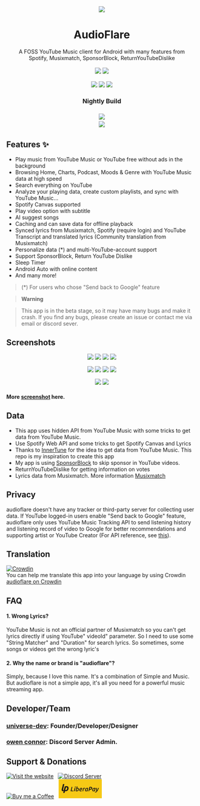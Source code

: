 
<div align="center">
	<img src="https://raw.githubusercontent.com/skylinemusiccds/audioflare/dev/fastlane/metadata/android/en-US/images/172876e3ef491d0bd9e9de1b0ded5233.png">
<h1>AudioFlare</h1>A FOSS YouTube Music client for Android with many features from<br>Spotify, Musixmatch, SponsorBlock, ReturnYouTubeDislike<br>
<br>
<a href="https://github.com/skylinemusiccds/audioflare/releases"><img src="https://img.shields.io/github/v/release/universe-dev/audioflare"></a>
<a href="https://github.com/skylinemusiccds/audioflare/releases"><img src="https://img.shields.io/github/downloads/universe-dev/audioflare/total"></a>
<br>
<br>
<a href="https://apt.izzysoft.de/packages/com.universe.audioflare/"><img src="https://gitlab.com/IzzyOnDroid/repo/-/raw/master/assets/IzzyOnDroid.png" height="80"></a>
<a href="https://f-droid.org/en/packages/com.universe.audioflare/"><img src="https://fdroid.gitlab.io/artwork/badge/get-it-on.png" height="80"></a>
<a href="https://github.com/skylinemusiccds/audioflare/releases"><img src="https://raw.githubusercontent.com/NeoApplications/Neo-Backup/034b226cea5c1b30eb4f6a6f313e4dadcbb0ece4/badge_github.png" height="80"></a>
<h3>Nightly Build<h3>
<a href="https://nightly.link/skylinemusiccds/audioflare/workflows/android/dev/app.zip"><img src="https://github.com/skylinemusiccds/audioflare/actions/workflows/android.yml/badge.svg"></a><br/>
<a href="https://nightly.link/skylinemusiccds/audioflare/workflows/android/dev/app.zip"><img src="https://raw.githubusercontent.com/NeoApplications/Neo-Backup/034b226cea5c1b30eb4f6a6f313e4dadcbb0ece4/badge_github.png" height="80"></a>
</div>
	
## Features ✨️

- Play music from YouTube Music or YouTube free without ads in the background
- Browsing Home, Charts, Podcast, Moods & Genre with YouTube Music data at high speed
- Search everything on YouTube
- Analyze your playing data, create custom playlists, and sync with YouTube Music...
- Spotify Canvas supported
- Play video option with subtitle
- AI suggest songs
- Caching and can save data for offline playback
- Synced lyrics from Musixmatch, Spotify (require login) and YouTube Transcript and translated lyrics (Community translation from Musixmatch)
- Personalize data (*) and multi-YouTube-account support
- Support SponsorBlock, Return YouTube Dislike
- Sleep Timer
- Android Auto with online content
- And many more!

> (*) For users who chose "Send back to Google" feature

> **Warning**

>This app is in the beta stage, so it may have many bugs and make it crash. If you find any bugs,
> please create an issue or contact me via email or discord sever.

## Screenshots

<p align="center">  
  <img src="https://github.com/skylinemusiccds/audioflare/blob/dev/fastlane/metadata/android/en-US/images/phoneScreenshots/2.jpg?raw=true" width="200" />  
  <img src="https://github.com/skylinemusiccds/audioflare/blob/dev/fastlane/metadata/android/en-US/images/phoneScreenshots/3.jpg?raw=true" width="200" />  
   <img src="https://github.com/skylinemusiccds/audioflare/blob/dev/fastlane/metadata/android/en-US/images/phoneScreenshots/4.jpg?raw=true" width="200" />  
   <img src="https://github.com/skylinemusiccds/audioflare/blob/dev/fastlane/metadata/android/en-US/images/phoneScreenshots/5.jpg?raw=true" width="200" />  
</p>  
<p align="center">  
  <img src="https://github.com/skylinemusiccds/audioflare/blob/dev/fastlane/metadata/android/en-US/images/phoneScreenshots/6.jpg?raw=true" width="200" />  
  <img src="https://github.com/skylinemusiccds/audioflare/blob/dev/fastlane/metadata/android/en-US/images/phoneScreenshots/7.jpg?raw=true" width="200" />  
   <img src="https://github.com/skylinemusiccds/audioflare/blob/dev/fastlane/metadata/android/en-US/images/phoneScreenshots/8.jpg?raw=true" width="200" />  
   <img src="https://github.com/skylinemusiccds/audioflare/blob/dev/fastlane/metadata/android/en-US/images/phoneScreenshots/9.jpg?raw=true" width="200" />  
</p>  
</p>  
<p align="center">  
  <img src="https://github.com/skylinemusiccds/audioflare/blob/dev/fastlane/metadata/android/en-US/images/phoneScreenshots/10.jpg?raw=true" width="200" />  
  <img src="https://github.com/skylinemusiccds/audioflare/blob/dev/fastlane/metadata/android/en-US/images/phoneScreenshots/11.jpg?raw=true" width="200" /> 
</p>  

#### More [screenshot](https://photos.app.goo.gl/AbieoXG5ctDrpwzp7) here.

## Data

- This app uses hidden API from YouTube Music with some tricks to get data from YouTube Music.
- Use Spotify Web API and some tricks to get Spotify Canvas and Lyrics 
- Thanks to [InnerTune](https://github.com/z-huang/InnerTune/) for the idea to get data from YouTube Music. This repo is my inspiration to create this app
- My app is using [SponsorBlock](https://sponsor.ajay.app/) to skip sponsor in YouTube videos.
- ReturnYouTubeDislike for getting information on votes
- Lyrics data from Musixmatch. More information [Musixmatch](https://developer.musixmatch.com/)

## Privacy

audioflare doesn't have any tracker or third-party server for collecting user data. If YouTube
logged-in users enable "Send back to Google" feature, audioflare only uses YouTube Music Tracking API
to send listening history and listening record of video to Google for better recommendations and
supporting artist or YouTube Creator (For API reference,
see [this](https://github.com/skylinemusiccds/audioflare/blob/13f7ab6e5fa521b62a9fd31a1cefdc2787a1a8af/kotlinYtmusicScraper/src/main/java/com/universe/kotlinytmusicscraper/Ytmusic.kt#L639C4-L666C1)).

## Translation

[![Crowdin](https://badges.crowdin.net/audioflare/localized.svg)](https://crowdin.com/project/audioflare)  
You can help me translate this app into your language by using Crowdin [audioflare on Crowdin](https://crowdin.com/project/audioflare)

## FAQ

#### 1. Wrong Lyrics?

YouTube Music is not an official partner of Musixmatch so you can't get lyrics directly if using YouTube"
videoId" parameter. So I need to use some "String Matcher" and "Duration" for search lyrics. So
sometimes, some songs or videos get the wrong lyric's

#### 2. Why the name or brand is "audioflare"?

Simply, because I love this name. It's a combination of Simple and Music. But audioflare is not a simple app, it's all you need for a powerful music streaming app.

## Developer/Team

### [universe-dev](https://github.com/universe-dev/audioflare): Founder/Developer/Designer 

### [owen connor](https://github.com/owencz1998): Discord Server Admin. 

## Support & Donations
<div align="left">
<a href="https://audioflare.tech/"><img alt="Visit the website" height="50" src="https://cdn.jsdelivr.net/npm/@intergrav/devins-badges@3/assets/cozy/documentation/website_vector.svg"></a>
&nbsp;
<a href="https://discord.gg/Rq5tWVM9Hg"><img alt="Discord Server" height="50" src="https://cdn.jsdelivr.net/npm/@intergrav/devins-badges@3/assets/cozy/social/discord-plural_vector.svg"></a>
&nbsp;
<br>
<a href="https://www.buymeacoffee.com/universe"><img alt="Buy me a Coffee" height="50" src="https://cdn.jsdelivr.net/npm/@intergrav/devins-badges@3/assets/cozy/donate/buymeacoffee-singular_vector.svg"></a>
&nbsp;
<a href="https://liberapay.com/universe/"><img alt="liberapay" height="50"
src="https://raw.githubusercontent.com/liberapay/liberapay.com/master/www/assets/liberapay/logo-v2_black-on-yellow.svg"></a>
<div/>
